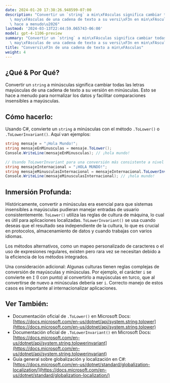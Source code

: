 ```yaml
---
date: 2024-01-20 17:38:26.948599-07:00
description: "Convertir un `string` a min\xFAsculas significa cambiar todas las letras\
  \ may\xFAsculas de una cadena de texto a su versi\xF3n en min\xFAsculas. Esto se\
  \ hace a menudo\u2026"
lastmod: '2024-03-13T22:44:59.065743-06:00'
model: gpt-4-1106-preview
summary: "Convertir un `string` a min\xFAsculas significa cambiar todas las letras\
  \ may\xFAsculas de una cadena de texto a su versi\xF3n en min\xFAsculas."
title: "Conversi\xF3n de una cadena de texto a min\xFAsculas"
weight: 4
---
```


## ¿Qué & Por Qué?
Convertir un `string` a minúsculas significa cambiar todas las letras mayúsculas de una cadena de texto a su versión en minúsculas. Esto se hace a menudo para normalizar los datos y facilitar comparaciones insensibles a mayúsculas.

## Cómo hacerlo:
Usando C#, convierte un `string` a minúsculas con el método `.ToLower()` o `.ToLowerInvariant()`. Aquí van ejemplos:

```C#
string mensaje = "¡Hola Mundo!";
string mensajeEnMinusculas = mensaje.ToLower();
Console.WriteLine(mensajeEnMinusculas); // ¡hola mundo!

// Usando ToLowerInvariant para una conversión más consistente a nivel internacional
string mensajeInternacional = "¡HOLA MUNDO!";
string mensajeMinusculasInternacional = mensajeInternacional.ToLowerInvariant();
Console.WriteLine(mensajeMinusculasInternacional); // ¡hola mundo!
```

## Inmersión Profunda:
Históricamente, convertir a minúsculas era esencial para que sistemas insensibles a mayúsculas pudieran manejar entradas de usuario consistentemente. `ToLower()` utiliza las reglas de cultura de máquina, lo cual es útil para aplicaciones localizadas. `ToLowerInvariant()` se usa cuando deseas que el resultado sea independiente de la cultura, lo que es crucial en protocolos, almacenamiento de datos y cuando trabajas con varios idiomas.

Los métodos alternativos, como un mapeo personalizado de caracteres o el uso de expresiones regulares, existen pero rara vez se necesitan debido a la eficiencia de los métodos integrados.

Una consideración adicional: Algunas culturas tienen reglas complejas de conversión de mayúsculas y minúsculas. Por ejemplo, el carácter `i` se convierte en `İ` (I con punto) al convertirlo a mayúsculas en turco, que al convertirse de nuevo a minúsculas debería ser `i`. Correcto manejo de estos casos es importante al internacionalizar aplicaciones.

## Ver También:
- Documentación oficial de `.ToLower()` en Microsoft Docs: [https://docs.microsoft.com/en-us/dotnet/api/system.string.tolower](https://docs.microsoft.com/en-us/dotnet/api/system.string.tolower)
- Documentación oficial de `.ToLowerInvariant()` en Microsoft Docs: [https://docs.microsoft.com/en-us/dotnet/api/system.string.tolowerinvariant](https://docs.microsoft.com/en-us/dotnet/api/system.string.tolowerinvariant)
- Guía general sobre globalización y localización en C#: [https://docs.microsoft.com/en-us/dotnet/standard/globalization-localization/](https://docs.microsoft.com/en-us/dotnet/standard/globalization-localization/)
